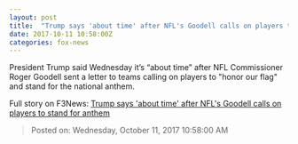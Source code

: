 ```yaml
---
layout: post
title:  "Trump says 'about time' after NFL's Goodell calls on players to stand for anthem"
date: 2017-10-11 10:58:00Z
categories: fox-news
---
```


President Trump said Wednesday it’s “about time” after NFL Commissioner Roger Goodell sent a letter to teams calling on players to "honor our flag" and stand for the national anthem.


Full story on F3News: [Trump says 'about time' after NFL's Goodell calls on players to stand for anthem](http://www.f3nws.com/n/JJXHPB)

> Posted on: Wednesday, October 11, 2017 10:58:00 AM
